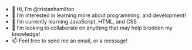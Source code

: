 - 👋 Hi, I’m @tristanhamilton
- 👀 I’m interested in learning more about programming, and development! 
- 🌱 I’m currently learning JavaScript, HTML, and CSS
- 💞️ I’m looking to collaborate on anything that may help brodden my knowledge!
- 📫 Feel free to send me an email, or a message! 

<!---
tristanhamilton/tristanhamilton is a ✨ special ✨ repository because its `README.md` (this file) appears on your GitHub profile.
You can click the Preview link to take a look at your changes.
--->
